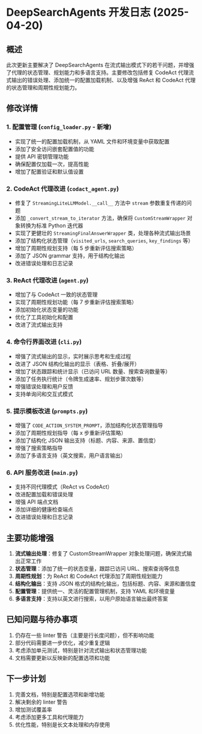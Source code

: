# DeepSearchAgents 开发日志 (2025-04-20)

## 概述

此次更新主要解决了 DeepSearchAgents 在流式输出模式下的若干问题，并增强了代理的状态管理、规划能力和多语言支持。主要修改包括修复 CodeAct 代理流式输出的错误处理、添加统一的配置加载机制、以及增强 ReAct 和 CodeAct 代理的状态管理和周期性规划能力。

## 修改详情

### 1. 配置管理 (`config_loader.py` - 新增)

- 实现了统一的配置加载机制，从 YAML 文件和环境变量中获取配置
- 添加了安全访问嵌套配置值的功能
- 提供 API 密钥管理功能
- 确保配置仅加载一次，提高性能
- 增加了配置验证和默认值设置

### 2. CodeAct 代理改进 (`codact_agent.py`)

- 修复了 `StreamingLiteLLMModel.__call__` 方法中 `stream` 参数重复传递的问题
- 添加 `_convert_stream_to_iterator` 方法，确保将 `CustomStreamWrapper` 对象转换为标准 Python 迭代器
- 实现了更健壮的 `StreamingFinalAnswerWrapper` 类，处理各种流式输出场景
- 添加了结构化状态管理（`visited_urls`, `search_queries`, `key_findings` 等）
- 增加了周期性规划支持（每 5 步重新评估搜索策略）
- 添加了 JSON grammar 支持，用于结构化输出
- 改进错误处理和日志记录

### 3. ReAct 代理改进 (`agent.py`)

- 增加了与 CodeAct 一致的状态管理
- 实现了周期性规划功能（每 7 步重新评估搜索策略）
- 添加初始化状态变量的功能
- 优化了工具初始化和配置
- 改进了流式输出支持

### 4. 命令行界面改进 (`cli.py`)

- 增强了流式输出的显示，实时展示思考和生成过程
- 改进了 JSON 结构化输出的显示（表格、折叠/展开）
- 增加了状态跟踪和统计显示（已访问 URL 数量、搜索查询数量等）
- 添加了任务执行统计（令牌生成速率、规划步骤次数等）
- 增强错误处理和用户反馈
- 支持单询问和交互式模式

### 5. 提示模板改进 (`prompts.py`)

- 增强了 `CODE_ACTION_SYSTEM_PROMPT`，添加结构化状态管理指导
- 添加了周期性规划指导（每 x 步重新评估策略）
- 添加了结构化 JSON 输出支持（标题、内容、来源、置信度）
- 增强了搜索策略指导
- 添加了多语言支持（英文搜索，用户语言输出）

### 6. API 服务改进 (`main.py`)

- 支持不同代理模式（ReAct vs CodeAct）
- 改进配置加载和错误处理
- 增强 API 端点文档
- 添加详细的健康检查端点
- 改进错误处理和日志记录

## 主要功能增强

1. **流式输出处理**：修复了 CustomStreamWrapper 对象处理问题，确保流式输出正常工作
2. **状态管理**：添加了统一的状态变量，跟踪已访问 URL、搜索查询等信息
3. **周期性规划**：为 ReAct 和 CodeAct 代理添加了周期性规划能力
4. **结构化输出**：支持 JSON 格式的结构化输出，包括标题、内容、来源和置信度
5. **配置管理**：提供统一、灵活的配置管理机制，支持 YAML 和环境变量
6. **多语言支持**：支持以英文进行搜索，以用户原始语言输出最终答案

## 已知问题与待办事项

1. 仍存在一些 linter 警告（主要是行长度问题），但不影响功能
2. 部分代码需要进一步优化，减少重复逻辑
3. 考虑添加单元测试，特别是针对流式输出和状态管理功能
4. 文档需要更新以反映新的配置选项和功能

## 下一步计划

1. 完善文档，特别是配置选项和新增功能
2. 解决剩余的 linter 警告
3. 增加测试覆盖率
4. 考虑添加更多工具和代理能力
5. 优化性能，特别是长文本处理和内存使用 